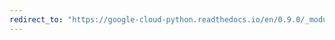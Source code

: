 ```yaml
---
redirect_to: "https://google-cloud-python.readthedocs.io/en/0.9.0/_modules/gcloud/bigquery/client.html"
---
```

